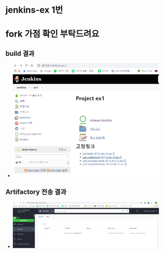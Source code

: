 # jenkins-ex  1번
# fork 가점 확인 부탁드려요

## build 결과

* ![ex1_1](ex1_1.PNG)



## Artifactory 전송 결과

* ![ex1_2](ex1_2.PNG)
